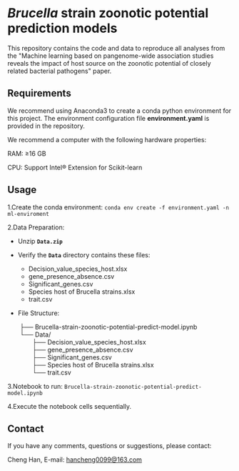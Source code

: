# *Brucella* strain zoonotic potential prediction models
This repository contains the code and data to reproduce all analyses from the "Machine learning based on pangenome-wide association studies reveals the impact of host source on the zoonotic potential of closely related bacterial pathogens" paper.  
## Requirements
  We recommend using Anaconda3 to create a conda python environment for this project. The environment configuration file **environment.yaml** is provided in the repository.  

  We recommend a computer with the following hardware properties:

RAM: ≥16 GB  
  
CPU: Support Intel&reg; Extension for Scikit-learn  

## Usage  
1.Create the conda environment: `conda env create -f environment.yaml -n ml-enviroment`  

  
2.Data Preparation:  
- Unzip **`Data.zip`**
- Verify the **`Data`** directory contains these files: 
  - Decision_value_species_host.xlsx  
  - gene_presence_absence.csv  
  - Significant_genes.csv  
  - Species host of Brucella strains.xlsx 
  - trait.csv
    
- File Structure:  

&emsp;&emsp;├── Brucella-strain-zoonotic-potential-predict-model.ipynb  
&emsp;&emsp;└── Data/  
&emsp;&emsp;&emsp;&emsp;├── Decision_value_species_host.xlsx  
&emsp;&emsp;&emsp;&emsp;├── gene_presence_absence.csv  
&emsp;&emsp;&emsp;&emsp;├── Significant_genes.csv  
&emsp;&emsp;&emsp;&emsp;├── Species host of Brucella strains.xlsx  
&emsp;&emsp;&emsp;&emsp;└── trait.csv  

  
3.Notebook to run:   `Brucella-strain-zoonotic-potential-predict-model.ipynb`  

  
4.Execute the notebook cells sequentially.  

## Contact
If you have any comments, questions or suggestions, please contact:  

Cheng Han, E-mail: [hancheng0099@163.com](hancheng0099@163.com)
